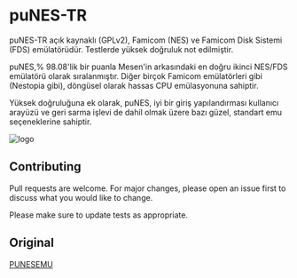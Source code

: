 # puNES-TR

puNES-TR açık kaynaklı (GPLv2), Famicom (NES) ve Famicom Disk Sistemi (FDS) emülatörüdür. Testlerde yüksek doğruluk not edilmiştir.

puNES,% 98.08'lik bir puanla Mesen'in arkasındaki en doğru ikinci NES/FDS emülatörü olarak sıralanmıştır. Diğer birçok Famicom emülatörleri gibi (Nestopia gibi), döngüsel olarak hassas CPU emülasyonuna sahiptir.

Yüksek doğruluğuna ek olarak, puNES, iyi bir giriş yapılandırması kullanıcı arayüzü ve geri sarma işlevi de dahil olmak üzere bazı güzel, standart emu seçeneklerine sahiptir.

![logo](https://live.staticflickr.com/65535/40825399103_2a24c21291_o.png)


## Contributing
Pull requests are welcome. For major changes, please open an issue first to discuss what you would like to change.

Please make sure to update tests as appropriate.

## Original
[PUNESEMU](https://github.com/punesemu/puNES)
